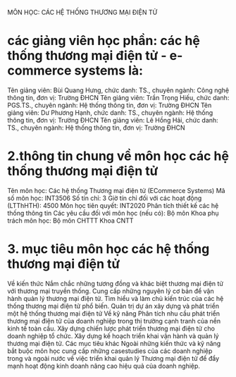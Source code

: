 MÔN HỌC: CÁC HỆ THỐNG THƯƠNG MẠI ĐIỆN TỬ
# các giảng viên học phần: các hệ thống thương mại điện tử - e-commerce systems là:
Tên giảng viên: Bùi Quang Hưng, chức danh: TS., chuyên ngành: Công nghệ thông tin, đơn vị: Trường ĐHCN
Tên giảng viên: Trần Trọng Hiếu, chức danh: PGS.TS., chuyên ngành: Hệ thống thông tin, đơn vị: Trường ĐHCN
Tên giảng viên: Dư Phương Hạnh, chức danh: TS., chuyên ngành: Hệ thống thông tin, đơn vị: Trường ĐHCN
Tên giảng viên: Lê Hồng Hải, chức danh: TS., chuyên ngành: Hệ thống thông tin, đơn vị: Trường ĐHCN
# 2.thông tin chung về môn học các hệ thống thương mại điện tử
Tên môn học: Các hệ thống Thương mại điện tử (ECommerce Systems) Mã số môn học: INT3506 Số tín chỉ: 3 Giờ tín chỉ đối với các hoạt động (LTThHTH): 4500 Môn học tiên quyết: INT2020 Phân tích thiết kế các hệ thống thông tin Các yêu cầu đối với môn học (nếu có): Bộ môn Khoa phụ trách môn học: Bộ môn CHTTT Khoa CNTT
# 3. mục tiêu môn học các hệ thống thương mại điện tử
Về kiến thức Nắm chắc những tương đồng và khác biệt thương mại điện tử với thương mại truyền thống. Cung cấp những nguyên lý cơ bản để vận hành quản lý thương mại điện tử. Tìm hiểu và làm chủ kiến trúc của các hệ thống thương mại điện tử phổ biến. Quản trị dự án xây dựng và phát triển một hệ thống thương mại điện tử Về kỹ năng Phân tích nhu cầu phát triển thương mại điện tử của doanh nghiệp trong thị trường cạnh tranh của nền kinh tế toàn cầu. Xây dựng chiến lược phát triển thương mại điện tử cho doanh nghiệp tổ chức. Xây dựng kế hoạch triển khai vận hành và quản lý thương mại điện tử. Các mục tiêu khác Ngoài những kiến thức và kỹ năng bắt buộc môn học cung cấp những casestudies của các doanh nghiệp trong và ngoài nước về việc triển khai quản lý Thương mại điện tử để đẩy mạnh hoạt động kinh doanh nâng cao hiệu quả của doanh nghiệp.
